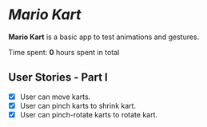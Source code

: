 # *Mario Kart*

**Mario Kart** is a basic app to test animations and gestures.

Time spent: **0** hours spent in total

## User Stories - Part I

- [x] User can move karts.
- [x] User can pinch karts to shrink kart.
- [x] User can pinch-rotate karts to rotate kart.
